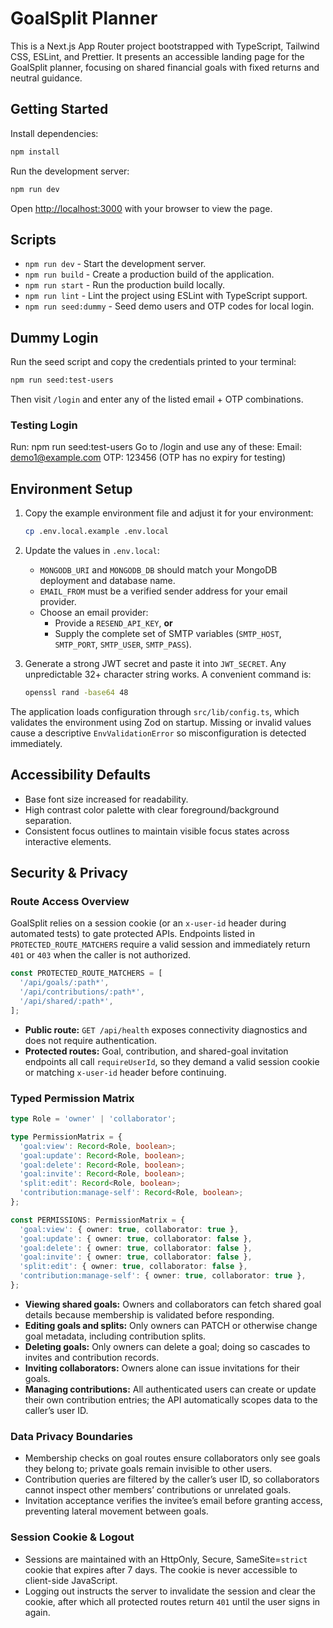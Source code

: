 # GoalSplit Planner

This is a Next.js App Router project bootstrapped with TypeScript, Tailwind CSS, ESLint, and Prettier. It presents an accessible landing page for the GoalSplit planner, focusing on shared financial goals with fixed returns and neutral guidance.

## Getting Started

Install dependencies:

```bash
npm install
```

Run the development server:

```bash
npm run dev
```

Open [http://localhost:3000](http://localhost:3000) with your browser to view the page.

## Scripts

- `npm run dev` - Start the development server.
- `npm run build` - Create a production build of the application.
- `npm run start` - Run the production build locally.
- `npm run lint` - Lint the project using ESLint with TypeScript support.
- `npm run seed:dummy` - Seed demo users and OTP codes for local login.

## Dummy Login

Run the seed script and copy the credentials printed to your terminal:

```bash
npm run seed:test-users
```

Then visit `/login` and enter any of the listed email + OTP combinations.

### Testing Login
Run: npm run seed:test-users
Go to /login and use any of these:
Email: demo1@example.com
OTP: 123456
(OTP has no expiry for testing)

## Environment Setup

1. Copy the example environment file and adjust it for your environment:

   ```bash
   cp .env.local.example .env.local
   ```

2. Update the values in `.env.local`:
   - `MONGODB_URI` and `MONGODB_DB` should match your MongoDB deployment and database name.
   - `EMAIL_FROM` must be a verified sender address for your email provider.
   - Choose an email provider:
     - Provide a `RESEND_API_KEY`, **or**
     - Supply the complete set of SMTP variables (`SMTP_HOST`, `SMTP_PORT`, `SMTP_USER`, `SMTP_PASS`).

3. Generate a strong JWT secret and paste it into `JWT_SECRET`. Any unpredictable 32+ character string works. A convenient command is:

   ```bash
   openssl rand -base64 48
   ```

The application loads configuration through `src/lib/config.ts`, which validates the environment using Zod on startup. Missing or invalid values cause a descriptive `EnvValidationError` so misconfiguration is detected immediately.

## Accessibility Defaults

- Base font size increased for readability.
- High contrast color palette with clear foreground/background separation.
- Consistent focus outlines to maintain visible focus states across interactive elements.

## Security & Privacy

### Route Access Overview

GoalSplit relies on a session cookie (or an `x-user-id` header during automated tests) to gate protected APIs. Endpoints listed in `PROTECTED_ROUTE_MATCHERS` require a valid session and immediately return `401` or `403` when the caller is not authorized.

```ts
const PROTECTED_ROUTE_MATCHERS = [
  '/api/goals/:path*',
  '/api/contributions/:path*',
  '/api/shared/:path*',
];
```

- **Public route:** `GET /api/health` exposes connectivity diagnostics and does not require authentication.
- **Protected routes:** Goal, contribution, and shared-goal invitation endpoints all call `requireUserId`, so they demand a valid session cookie or matching `x-user-id` header before continuing.

### Typed Permission Matrix

```ts
type Role = 'owner' | 'collaborator';

type PermissionMatrix = {
  'goal:view': Record<Role, boolean>;
  'goal:update': Record<Role, boolean>;
  'goal:delete': Record<Role, boolean>;
  'goal:invite': Record<Role, boolean>;
  'split:edit': Record<Role, boolean>;
  'contribution:manage-self': Record<Role, boolean>;
};

const PERMISSIONS: PermissionMatrix = {
  'goal:view': { owner: true, collaborator: true },
  'goal:update': { owner: true, collaborator: false },
  'goal:delete': { owner: true, collaborator: false },
  'goal:invite': { owner: true, collaborator: false },
  'split:edit': { owner: true, collaborator: false },
  'contribution:manage-self': { owner: true, collaborator: true },
};
```

- **Viewing shared goals:** Owners and collaborators can fetch shared goal details because membership is validated before responding.
- **Editing goals and splits:** Only owners can PATCH or otherwise change goal metadata, including contribution splits.
- **Deleting goals:** Only owners can delete a goal; doing so cascades to invites and contribution records.
- **Inviting collaborators:** Owners alone can issue invitations for their goals.
- **Managing contributions:** All authenticated users can create or update their own contribution entries; the API automatically scopes data to the caller’s user ID.

### Data Privacy Boundaries

- Membership checks on goal routes ensure collaborators only see goals they belong to; private goals remain invisible to other users.
- Contribution queries are filtered by the caller’s user ID, so collaborators cannot inspect other members’ contributions or unrelated goals.
- Invitation acceptance verifies the invitee’s email before granting access, preventing lateral movement between goals.

### Session Cookie & Logout

- Sessions are maintained with an HttpOnly, Secure, SameSite=`strict` cookie that expires after 7 days. The cookie is never accessible to client-side JavaScript.
- Logging out instructs the server to invalidate the session and clear the cookie, after which all protected routes return `401` until the user signs in again.
